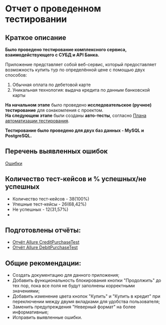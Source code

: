 # Отчет о проведенном тестировании
## Краткое описание
**Было проведено тестирование комплексного сервиса, взаимодействующего с СУБД и API Банка.**

Приложение представляет собой веб-сервис, который предоставляет возможность купить тур по определённой цене с помощью двух способов:
1. Обычная оплата по дебетовой карте
1. Уникальная технология: выдача кредита по данным банковской карты

**На начальном этапе** было проведено **исследовательское (ручное) тестирование** для ознакомления с проектом.  
**На следующем этапе** были созданы **авто-тесты**, согласно [Плана автоматизации тестирования](https://github.com/Viktor2491/QA-Diplom/blob/master/documents/Plan.md).

**Тестирование было проведено для двух баз данных - MySQL и PostgreSQL.**

## Перечень выявленных ошибок
[Ошибки](https://github.com/Viktor2491/QA-Diplom/issues)

## Количество тест-кейсов и % успешных/не успешных
* Количество тест-кейсов - 38(100%)
* Упешные тест-кейсы - 26(68,42%)
* Не успешных - 12(31,57%)
* 
## Подготовлены отчёты:
* [Отчёт Allure CreditPurchaseTest](https://github.com/Viktor2491/QA-Diplom/issues/9)
* [Отчёт Allure DebitPurchaseTest](https://github.com/Viktor2491/QA-Diplom/issues/10)
## Общие рекомендации:
* Создать документацию для данного приложения;
* Добавить функциональность блокирования кнопки "Продолжить" до тех пор, пока все поля не будут заполнены корректными значениями;
* Добавить изменение цвета кнопок "Купить" и "Купить в кредит" при переключении между двумя вкладками для удобства пользователя;
* Заменить предупреждения "Неверный формат" на более информативные;
* Исправить выявленные ошибки.
